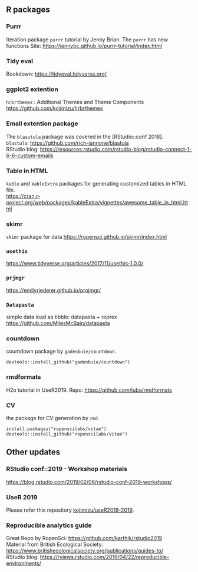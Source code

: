 ## R packages  
### Purrr 
Iteration package `purrr` tutorial by Jenny Brian. The `purrr` has new functions 
Site: https://jennybc.github.io/purrr-tutorial/index.html  

### Tidy eval
Bookdown: https://tidyeval.tidyverse.org/  

### ggplot2 extention  
`hrbrthemes` : Additional Themes and Theme Components   
https://github.com/kojimizu/hrbrthemes  

### Email extention package
The `blasutula` package was covered in the [RStudio::conf 2018].   
`blastula`: https://github.com/rich-iannone/blastula  
RStudio blog: https://resources.rstudio.com/rstudio-blog/rstudio-connect-1-6-6-custom-emails

### Table in HTML  
`kable` and `kableExtra` packages for generating customized tables in HTML file.  
https://cran.r-project.org/web/packages/kableExtra/vignettes/awesome_table_in_html.html

### skimr
`skimr` package for data 
https://ropensci.github.io/skimr/index.html  

### `usethis`  
https://www.tidyverse.org/articles/2017/11/usethis-1.0.0/  

### `prjmgr`
https://emilyriederer.github.io/projmgr/  

### `Datapasta`
simple data load as tibble: datapasta + reprex   
https://github.com/MilesMcBain/datapasta

### countdown 
countdown package by `gadenbuie/countdown`.
```
devtools::install_github("gadenbuie/countdown")
```

### rmdformats
H2o tutorial in UseR2019. 
Repo: https://github.com/juba/rmdformats  

### CV 
the package for CV generation by `rmd`. 
```
install.packages("ropenscilabs/vitae")
devtools::install_github("ropenscilabs/vitae")
```

## Other updates  
### RStudio conf::2019 - Workshop materials
https://blog.rstudio.com/2019/02/06/rstudio-conf-2019-workshops/  

### UseR 2019 
Please refer this repository [kojimizu/useR2018-2019](https://github.com/kojimizu/UseR2018-2019).

### Reproducible analytics guide
Great Repo by RopenSci: https://github.com/karthik/rstudio2019  
Material from British Ecological Society: https://www.britishecologicalsociety.org/publications/guides-to/  
RStudio blog: https://rviews.rstudio.com/2019/04/22/reproducible-environments/  


```
